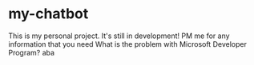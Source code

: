 # my-chatbot
This is my personal project. It's still in development!
PM me for any information that you need 
What is the problem with Microsoft Developer Program? aba
